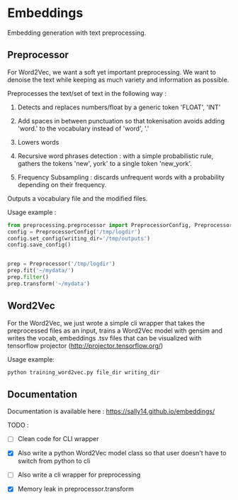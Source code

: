 
# Embeddings


Embedding generation with text preprocessing.


## Preprocessor

For Word2Vec, we want a soft yet important preprocessing. We want to denoise the text while keeping as much variety and information as possible.

Preprocesses the text/set of text in the following way :
1. Detects and replaces numbers/float by a generic token 'FLOAT', 'INT'

2. Add spaces in between punctuation so that tokenisation avoids adding 'word.' to the vocabulary instead of 'word', '.'

3. Lowers words

4. Recursive word phrases detection : with a simple probabilistic rule, gathers the tokens 'new', york' to a single token 'new_york'.

5. Frequency Subsampling : discards unfrequent words with a probability depending on their frequency.

 Outputs a vocabulary file and the modified files.

Usage example :


```python
from preprocessing.preprocessor import PreprocessorConfig, Preprocessor
config = PreprocessorConfig('/tmp/logdir')
config.set_config(writing_dir='/tmp/outputs')
config.save_config()


prep = Preprocessor('/tmp/logdir')
prep.fit('~/mydata/')
prep.filter()
prep.transform('~/mydata')
```


 ## Word2Vec

For the Word2Vec, we just wrote a simple cli wrapper that takes the
preprocessed files as an input, trains a Word2Vec model with gensim and writes the vocab, embeddings .tsv files that can be visualized with tensorflow projector (http://projector.tensorflow.org/)


Usage example:

```bash
python training_word2vec.py file_dir writing_dir
```

## Documentation 

Documentation is available here : https://sally14.github.io/embeddings/

TODO :
- [ ] Clean code for CLI wrapper

- [X] Also write a python Word2Vec model class so that user doesn't have to switch from python to cli

- [ ] Also write a cli wrapper for preprocessing

- [X] Memory leak in preprocessor.transform